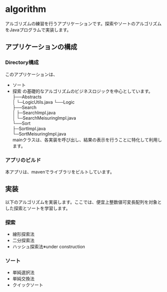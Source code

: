 # algorithm
アルゴリズムの練習を行うアプリケーションです。探索やソートのアルゴリズムをJavaプログラムで実装します。

## アプリケーションの構成
### Directory構成
このアプリケーションは、
- ソート
- 探索
の基礎的なアルゴリズムのビジネスロジックを中心としています。  
├──Abstracts  
│   └─LogicUtils.java
└──Logic  
    ├──Search  
    │   ├─SearchImpl.java  
    │   └─SearchMeisuringImpl.java  
    └──Sort  
        ├─SortImpl.java  
        └─SortMeisuringImpl.java  
mainクラスは、各実装を呼び出し、結果の表示を行うことに特化して利用します。
### アプリのビルド
本アプリは、mavenでライブラリをビルトしています。

## 実装
以下のアルゴリズムを実装します。ここでは、便宜上整数値可変長配列を対象とした探索とソートを学習します。
### 探索
- 線形探索法
- 二分探索法
- ハッシュ探索法※under construction
### ソート
- 単純選択法
- 単純交換法
- クイックソート

